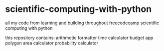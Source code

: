 # scientific-computing-with-python
all my code from learning and building throughout freecodecamp scientific computing with python

this repository contains:
arithmetic formatter
time calculator
budget app
polygon area calculator
probability calculator
